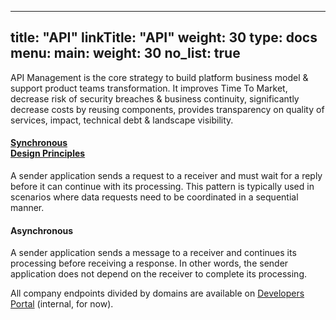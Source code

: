 
---
title: "API"
linkTitle: "API"
weight: 30
type: docs
menu:
  main:
    weight: 30
no_list: true
---

API Management is the core strategy to build platform business model & support product teams transformation. It improves Time To Market, decrease risk of security breaches & business continuity, significantly decrease costs by reusing components, provides transparency on quality of services, impact, technical debt & landscape visibility.

<div class="row mb-2 mt-2">
			<div class="col-lg-5 mb-5 mb-lg-0 text-center">
  <div class="mb-4 h1">
    <i class="fas fa-arrows-alt-h"></i>
  </div>
  <h4 class="h3"><a href="sync/">Synchronous<br />Design Principles</a></h4>
  <p>A sender application sends a request to a receiver and must wait for a reply before it can continue with its processing. This pattern is typically used in scenarios where data requests need to be coordinated in a sequential manner.</p>
</div>
<div class="col-lg-5 mb-5 mb-lg-0 text-center">
  <div class="mb-4 h1">
    <i class="fas fa-exchange-alt"></i>
  </div>
  <h4 class="h3">Asynchronous</h4>
  <p class="mb-0"></p><p>A sender application sends a message to a receiver and continues its processing before receiving a response. In other words, the sender application does not depend on the receiver to complete its processing.</p>
</div>
</div>

All company endpoints divided by domains are available on [<i class="fa fa-lock"></i> Developers Portal](https://developers.apigee.lmru.tech/) (internal, for now).